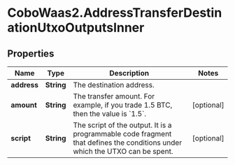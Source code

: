 # CoboWaas2.AddressTransferDestinationUtxoOutputsInner

## Properties

Name | Type | Description | Notes
------------ | ------------- | ------------- | -------------
**address** | **String** | The destination address. | 
**amount** | **String** | The transfer amount. For example, if you trade 1.5 BTC, then the value is &#x60;1.5&#x60;.  | [optional] 
**script** | **String** | The script of the output. It is a programmable code fragment that defines the conditions under which the UTXO can be spent. | [optional] 


